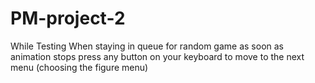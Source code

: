 # PM-project-2
While Testing When staying in queue for random game as soon as animation stops press any button on your keyboard to move to the next menu (choosing the figure menu)
